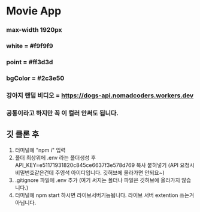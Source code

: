 # Movie App

### max-width 1920px

### white = #f9f9f9

### point = #ff3d3d

### bgColor = #2c3e50

### 강아지 랜덤 비디오 = https://dogs-api.nomadcoders.workers.dev

### 공통이라고 하지만 꼭 이 컬러 안써도 됩니다.

## 깃 클론 후

1. 터미널에 "npm i" 입력
2. 폴더 최상위에 .env 라는 폴더생성 후 API_KEY=e51171931820c845ce6637f3e578d769 복사 붙혀넣기 (API 요청시 비밀번호같은건데 주영석 아이디입니다. 깃허브에 올라가면 안되요~)
3. .gitignore 파일에 .env 추가 (여기 써지는 폴더나 파일은 깃허브에 올라가지 않습니다.)
4. 터미널에 npm start 하시면 라이브서버기능됩니다. 라이브 서버 extention 쓰는거 아닙니다.
